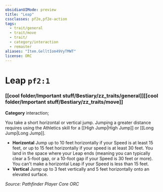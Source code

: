 ```yaml
---
obsidianUIMode: preview
title: "Leap"
cssclasses: pf2e,pf2e-action
tags:
  - trait/general
  - trait/move
  - trait/
  - category/interaction
  - remaster
aliases: "Item.GelltIom49VyTMWT"
license: ORC
---
```

# Leap `pf2:1`

### [[cool folder/Important stuff/Bestiary/zz_traits/general]][[cool folder/Important stuff/Bestiary/zz_traits/move]]

**Category** interaction; 




You take a short horizontal or vertical jump. Jumping a greater distance requires using the Athletics skill for a [[High Jump|High Jump]] or [[Long Jump|Long Jump]].

*   **Horizontal** Jump up to 10 feet horizontally if your Speed is at least 15 feet, or up to 15 feet horizontally if your speed is at least 30 feet. You land in the space where your Leap ends (meaning you can typically clear a 5-foot gap, or a 10-foot gap if your Speed is 30 feet or more). You can't make a horizontal Leap if your Speed is less than 15 feet.
*   **Vertical** Jump up to 3 feet vertically and 5 feet horizontally onto an elevated surface.

*Source: Pathfinder Player Core*
*ORC*